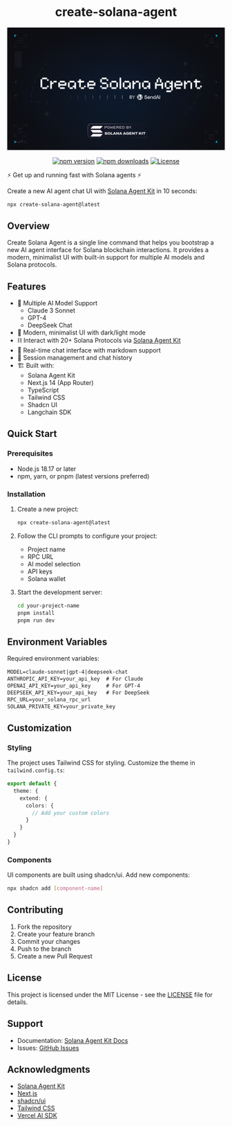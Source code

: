 <div align="center">

# create-solana-agent

![Create Solana Agent](./public/banner.png)

[![npm version](https://img.shields.io/npm/v/create-solana-agent.svg)](https://www.npmjs.com/package/create-solana-agent)
[![npm downloads](https://img.shields.io/npm/dm/create-solana-agent.svg)](https://www.npmjs.com/package/create-solana-agent)
[![License](https://img.shields.io/npm/l/create-solana-agent.svg)](https://github.com/sendaifun/create-solana-agent/blob/main/LICENSE)


</div>

:zap: Get up and running fast with Solana agents :zap:

Create a new AI agent chat UI with [Solana Agent Kit](https://kit.sendai.fun/) in 10 seconds:

```shell
npx create-solana-agent@latest
```

## Overview

Create Solana Agent is a single line command that helps you bootstrap a new AI agent interface for Solana blockchain interactions. It provides a modern, minimalist UI with built-in support for multiple AI models and Solana protocols.

## Features

- 🤖 Multiple AI Model Support
  - Claude 3 Sonnet
  - GPT-4
  - DeepSeek Chat
- 🎨 Modern, minimalist UI with dark/light mode
- ⛓️ Interact with 20+ Solana Protocols via [Solana Agent Kit](https://kit.sendai.fun/)
- 💬 Real-time chat interface with markdown support
- 🔄 Session management and chat history
- 🏗️ Built with:
  - Solana Agent Kit
  - Next.js 14 (App Router)
  - TypeScript
  - Tailwind CSS
  - Shadcn UI
  - Langchain SDK

## Quick Start

### Prerequisites

- Node.js 18.17 or later
- npm, yarn, or pnpm (latest versions preferred)

### Installation

1. Create a new project:
   ```bash
   npx create-solana-agent@latest
   ```

2. Follow the CLI prompts to configure your project:
   - Project name
   - RPC URL
   - AI model selection
   - API keys
   - Solana wallet

3. Start the development server:
   ```bash
   cd your-project-name
   pnpm install
   pnpm run dev
   ```

## Environment Variables

Required environment variables:

```env
MODEL=claude-sonnet|gpt-4|deepseek-chat
ANTHROPIC_API_KEY=your_api_key  # For Claude
OPENAI_API_KEY=your_api_key     # For GPT-4
DEEPSEEK_API_KEY=your_api_key   # For DeepSeek
RPC_URL=your_solana_rpc_url
SOLANA_PRIVATE_KEY=your_private_key
```

## Customization

### Styling

The project uses Tailwind CSS for styling. Customize the theme in `tailwind.config.ts`:

```typescript
export default {
  theme: {
    extend: {
      colors: {
        // Add your custom colors
      }
    }
  }
}
```

### Components

UI components are built using shadcn/ui. Add new components:

```bash
npx shadcn add [component-name]
```

## Contributing

1. Fork the repository
2. Create your feature branch
3. Commit your changes
4. Push to the branch
5. Create a new Pull Request

## License

This project is licensed under the MIT License - see the [LICENSE](LICENSE) file for details.

## Support

- Documentation: [Solana Agent Kit Docs](https://kit.sendai.fun)
- Issues: [GitHub Issues](https://github.com/sendaifun/create-solana-agent/issues)

## Acknowledgments

- [Solana Agent Kit](https://kit.sendai.fun)
- [Next.js](https://nextjs.org)
- [shadcn/ui](https://ui.shadcn.com/)
- [Tailwind CSS](https://tailwindcss.com)
- [Vercel AI SDK](https://sdk.vercel.ai/)
